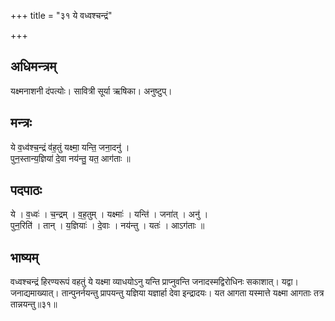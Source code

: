 +++
title = "३१ ये वध्वश्चन्द्रं"

+++
## अधिमन्त्रम्
यक्ष्मनाशनी दंपत्योः। सावित्री सूर्या ऋषिका। अनुष्टुप्।

## मन्त्रः
ये व॒ध्व॑श्च॒न्द्रं व॑ह॒तुं यक्ष्मा॒ यन्ति॒ जना॒दनु॑ ।  
पुन॒स्तान्य॒ज्ञिया॑ दे॒वा नय॑न्तु॒ यत॒ आग॑ताः ॥

## पदपाठः
ये । व॒ध्वः॑ । च॒न्द्रम् । व॒ह॒तुम् । यक्ष्माः॑ । यन्ति॑ । जना॑त् । अनु॑ ।  
पुन॒रिति॑ । तान् । य॒ज्ञियाः॑ । दे॒वाः । नय॑न्तु । यतः॑ । आऽग॑ताः ॥

## भाष्यम्
वध्वश्चन्द्रं हिरण्यरूपं वहतुं ये यक्ष्मा व्याधयोऽनु यन्ति प्राप्नुवन्ति जनादस्मद्विरोधिनः सकाशात्। यद्वा। जनाद्यमाख्यात्। तान्पुनर्नयन्तु प्रापयन्तु यज्ञिया यज्ञार्हा देवा इन्द्रादयः। यत आगता यस्मात्ते यक्ष्मा आगताः तत्र तान्नयन्तु॥३१॥